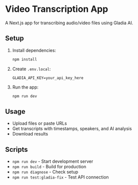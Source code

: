 # Video Transcription App

A Next.js app for transcribing audio/video files using Gladia AI.

## Setup

1. Install dependencies:
   ```bash
   npm install
   ```

2. Create `.env.local`:
   ```
   GLADIA_API_KEY=your_api_key_here
   ```

3. Run the app:
   ```bash
   npm run dev
   ```

## Usage

- Upload files or paste URLs
- Get transcripts with timestamps, speakers, and AI analysis
- Download results

## Scripts

- `npm run dev` - Start development server
- `npm run build` - Build for production
- `npm run diagnose` - Check setup
- `npm run test:gladia-fix` - Test API connection
